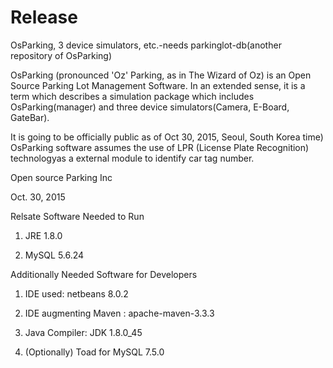 # Release
OsParking, 3 device simulators, etc.-needs parkinglot-db(another repository of OsParking)

OsParking (pronounced 'Oz' Parking, as in The Wizard of Oz) is an Open Source Parking Lot Management Software. In an extended sense, it is a term which describes a simulation package which includes OsParking(manager) and three device simulators(Camera, E-Board, GateBar).

It is going to be officially public as of Oct 30, 2015, Seoul, South Korea time)
OsParking software assumes the use of LPR (License Plate Recognition) technologyas a external module to identify car tag number.

Open source Parking Inc

Oct. 30, 2015

Relsate Software Needed to Run

1. JRE 1.8.0

2. MySQL 5.6.24

Additionally Needed Software for Developers

1. IDE used: netbeans 8.0.2

2. IDE augmenting Maven : apache-maven-3.3.3

3. Java Compiler: JDK 1.8.0_45

4. (Optionally) Toad for MySQL 7.5.0
